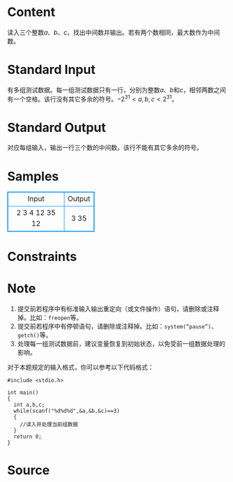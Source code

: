 
# Content

读入三个整数$a$、$b$、$c$，找出中间数并输出。若有两个数相同，最大数作为中间数。

# Standard Input

有多组测试数据。每一组测试数据只有一行，分别为整数$a$、$b$和$c$，相邻两数之间有一个空格。该行没有其它多余的符号。$-2^{31}<a,b,c<2^{31}$。

# Standard Output

对应每组输入，输出一行三个数的中间数。该行不能有其它多余的符号。

# Samples

<style>
        table,table tr th, table tr td { border:1px solid #0094ff; }
        table { width: 200px; min-height: 25px; line-height: 25px; text-align: center; border-collapse: collapse;}   
    </style>
<table>
	<tr>
		<td>Input</td>
		<td>Output</td>
	</tr>
<tr><td>2 3 4
12 35 12</td><td>3
35</td></tr></table>


# Constraints



# Note

1. 提交前若程序中有标准输入输出重定向（或文件操作）语句，请删除或注释掉。比如：`freopen`等。
2. 提交前若程序中有停顿语句，请删除或注释掉。比如：`system(“pause”)`、`getch()`等。
3. 处理每一组测试数据前，建议变量恢复到初始状态，以免受前一组数据处理的影响。

对于本题规定的输入格式，你可以参考以下代码格式：
```
#include <stdio.h>

int main()
{
  int a,b,c;
  while(scanf("%d%d%d",&a,&b,&c)==3)
  {
    //读入并处理当前组数据 
  }
  return 0;
}
```

# Source


